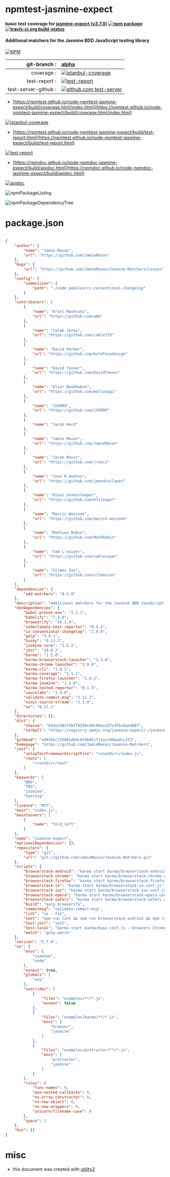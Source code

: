 # npmtest-jasmine-expect

#### basic test coverage for  [jasmine-expect (v3.7.0)](https://github.com/JamieMason/Jasmine-Matchers)  [![npm package](https://img.shields.io/npm/v/npmtest-jasmine-expect.svg?style=flat-square)](https://www.npmjs.org/package/npmtest-jasmine-expect) [![travis-ci.org build-status](https://api.travis-ci.org/npmtest/node-npmtest-jasmine-expect.svg)](https://travis-ci.org/npmtest/node-npmtest-jasmine-expect)

#### Additional matchers for the Jasmine BDD JavaScript testing library

[![NPM](https://nodei.co/npm/jasmine-expect.png?downloads=true&downloadRank=true&stars=true)](https://www.npmjs.com/package/jasmine-expect)

| git-branch : | [alpha](https://github.com/npmtest/node-npmtest-jasmine-expect/tree/alpha)|
|--:|:--|
| coverage : | [![istanbul-coverage](https://npmtest.github.io/node-npmtest-jasmine-expect/build/coverage.badge.svg)](https://npmtest.github.io/node-npmtest-jasmine-expect/build/coverage.html/index.html)|
| test-report : | [![test-report](https://npmtest.github.io/node-npmtest-jasmine-expect/build/test-report.badge.svg)](https://npmtest.github.io/node-npmtest-jasmine-expect/build/test-report.html)|
| test-server-github : | [![github.com test-server](https://npmtest.github.io/node-npmtest-jasmine-expect/GitHub-Mark-32px.png)](https://npmtest.github.io/node-npmtest-jasmine-expect/build/app/index.html) | | build-artifacts : | [![build-artifacts](https://npmtest.github.io/node-npmtest-jasmine-expect/glyphicons_144_folder_open.png)](https://github.com/npmtest/node-npmtest-jasmine-expect/tree/gh-pages/build)|

- [https://npmtest.github.io/node-npmtest-jasmine-expect/build/coverage.html/index.html](https://npmtest.github.io/node-npmtest-jasmine-expect/build/coverage.html/index.html)

[![istanbul-coverage](https://npmtest.github.io/node-npmtest-jasmine-expect/build/screenCapture.buildCi.browser.%252Ftmp%252Fbuild%252Fcoverage.lib.html.png)](https://npmtest.github.io/node-npmtest-jasmine-expect/build/coverage.html/index.html)

- [https://npmtest.github.io/node-npmtest-jasmine-expect/build/test-report.html](https://npmtest.github.io/node-npmtest-jasmine-expect/build/test-report.html)

[![test-report](https://npmtest.github.io/node-npmtest-jasmine-expect/build/screenCapture.buildCi.browser.%252Ftmp%252Fbuild%252Ftest-report.html.png)](https://npmtest.github.io/node-npmtest-jasmine-expect/build/test-report.html)

- [https://npmdoc.github.io/node-npmdoc-jasmine-expect/build/apidoc.html](https://npmdoc.github.io/node-npmdoc-jasmine-expect/build/apidoc.html)

[![apidoc](https://npmdoc.github.io/node-npmdoc-jasmine-expect/build/screenCapture.buildCi.browser.%252Ftmp%252Fbuild%252Fapidoc.html.png)](https://npmdoc.github.io/node-npmdoc-jasmine-expect/build/apidoc.html)

![npmPackageListing](https://npmtest.github.io/node-npmtest-jasmine-expect/build/screenCapture.npmPackageListing.svg)

![npmPackageDependencyTree](https://npmtest.github.io/node-npmtest-jasmine-expect/build/screenCapture.npmPackageDependencyTree.svg)



# package.json

```json

{
    "author": {
        "name": "Jamie Mason",
        "url": "https://github.com/JamieMason"
    },
    "bugs": {
        "url": "https://github.com/JamieMason/Jasmine-Matchers/issues"
    },
    "config": {
        "commitizen": {
            "path": "./node_modules/cz-conventional-changelog"
        }
    },
    "contributors": [
        {
            "name": "Ariel Mashraki",
            "url": "https://github.com/a8m"
        },
        {
            "name": "Caleb Jares",
            "url": "https://github.com/cable729"
        },
        {
            "name": "David Parker",
            "url": "https://github.com/boldfacedesign"
        },
        {
            "name": "David Tanner",
            "url": "https://github.com/DavidTanner"
        },
        {
            "name": "Elior Boukhobza",
            "url": "https://github.com/mallowigi"
        },
        {
            "name": "ik9999",
            "url": "https://github.com/ik9999"
        },
        {
            "name": "Jacob Ward"
        },
        {
            "name": "Jamie Mason",
            "url": "https://github.com/JamieMason"
        },
        {
            "name": "Jarek Rencz",
            "url": "https://github.com/jrencz"
        },
        {
            "name": "Jose M Andres",
            "url": "https://github.com/jmandreslopez"
        },
        {
            "name": "Klaus Sevensleeper",
            "url": "https://github.com/k7sleeper"
        },
        {
            "name": "Marcin Wosinek",
            "url": "https://github.com/marcin-wosinek"
        },
        {
            "name": "Mathieu Robin",
            "url": "https://github.com/MathRobin"
        },
        {
            "name": "Sam L'ecuyer",
            "url": "https://github.com/samlecuyer"
        },
        {
            "name": "Vilmos Ioo",
            "url": "https://github.com/vilmosioo"
        }
    ],
    "dependencies": {
        "add-matchers": "0.5.0"
    },
    "description": "Additional matchers for the Jasmine BDD JavaScript testing library",
    "devDependencies": {
        "babel-preset-env": "1.2.1",
        "babelify": "7.3.0",
        "browserify": "14.1.0",
        "codeclimate-test-reporter": "0.4.1",
        "cz-conventional-changelog": "2.0.0",
        "gulp": "3.9.1",
        "husky": "0.13.2",
        "jasmine-core": "2.5.2",
        "jest": "19.0.2",
        "karma": "1.5.0",
        "karma-browserstack-launcher": "1.2.0",
        "karma-chrome-launcher": "2.0.0",
        "karma-cli": "1.0.1",
        "karma-coverage": "1.1.1",
        "karma-firefox-launcher": "1.0.1",
        "karma-jasmine": "1.1.0",
        "karma-nested-reporter": "0.1.5",
        "saucelabs": "1.4.0",
        "validate-commit-msg": "2.11.2",
        "vinyl-source-stream": "1.1.0",
        "xo": "0.17.1"
    },
    "directories": {},
    "dist": {
        "shasum": "841e1382f4bff0258c8dc96eca27c4fbc6ae4887",
        "tarball": "https://registry.npmjs.org/jasmine-expect/-/jasmine-expect-3.7.0.tgz"
    },
    "gitHead": "ad935bc725682db9c6fdb841f11acc94badcc2f3",
    "homepage": "https://github.com/JamieMason/Jasmine-Matchers",
    "jest": {
        "setupTestFrameworkScriptFile": "<rootDir>/index.js",
        "roots": [
            "<rootDir>/test"
        ]
    },
    "keywords": [
        "BDD",
        "TDD",
        "jasmine",
        "testing"
    ],
    "license": "MIT",
    "main": "index.js",
    "maintainers": [
        {
            "name": "fold_left"
        }
    ],
    "name": "jasmine-expect",
    "optionalDependencies": {},
    "repository": {
        "type": "git",
        "url": "git://github.com/JamieMason/Jasmine-Matchers.git"
    },
    "scripts": {
        "browserstack-android": "karma start karma/browserstack-android.conf.js",
        "browserstack-chrome": "karma start karma/browserstack-chrome.conf.js",
        "browserstack-firefox": "karma start karma/browserstack-firefox.conf.js",
        "browserstack-ie": "karma start karma/browserstack-ie.conf.js",
        "browserstack-ios": "karma start karma/browserstack-ios.conf.js",
        "browserstack-opera": "karma start karma/browserstack-opera.conf.js",
        "browserstack-safari": "karma start karma/browserstack-safari.conf.js",
        "build": "gulp browserify",
        "commitmsg": "validate-commit-msg",
        "lint": "xo --fix",
        "test": "npm run lint && npm run browserstack-android && npm run browserstack-ios && npm run browserstack-ie && npm run browserstack-safari && npm run browserstack-opera && npm run browserstack-firefox && npm run browserstack-chrome",
        "test:jest": "jest",
        "test:local": "karma start karma/base.conf.js --browsers Chrome",
        "watch": "gulp watch"
    },
    "version": "3.7.0",
    "xo": {
        "envs": [
            "jasmine",
            "node"
        ],
        "esnext": true,
        "globals": [
            "any"
        ],
        "overrides": [
            {
                "files": "examples/**/*.js",
                "esnext": false
            },
            {
                "files": "examples/karma/**/*.js",
                "envs": [
                    "browser",
                    "jasmine"
                ]
            },
            {
                "files": "examples/protractor/**/*.js",
                "envs": [
                    "protractor",
                    "jasmine"
                ]
            }
        ],
        "rules": {
            "func-names": 0,
            "max-nested-callbacks": 0,
            "no-array-constructor": 0,
            "no-new-object": 0,
            "no-new-wrappers": 0,
            "unicorn/filename-case": 0
        },
        "space": 2
    },
    "bin": {}
}
```



# misc
- this document was created with [utility2](https://github.com/kaizhu256/node-utility2)
